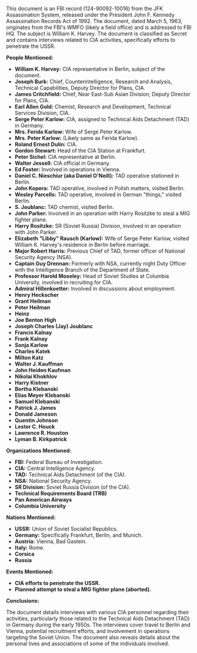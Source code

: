 This document is an FBI record (124-90092-10016) from the JFK Assassination System, released under the President John F. Kennedy Assassination Records Act of 1992. The document, dated March 5, 1963, originates from the FBI's WMFO (likely a field office) and is addressed to FBI HQ. The subject is William K. Harvey. The document is classified as Secret and contains interviews related to CIA activities, specifically efforts to penetrate the USSR.

**People Mentioned:**

*   **William K. Harvey:** CIA representative in Berlin, subject of the document.
*   **Joseph Burk:** Chief, Counterintelligence, Research and Analysis, Technical Capabilities, Deputy Director for Plans, CIA.
*   **James Critchfield:** Chief, Near East-Sub Asian Division, Deputy Director for Plans, CIA.
*   **Earl Allen Gold:** Chemist, Research and Development, Technical Services Division, CIA.
*   **Serge Peter Karlow:** CIA, assigned to Technical Aids Detachment (TAD) in Germany.
*   **Mrs. Ferida Karlow:** Wife of Serge Peter Karlow.
*   **Mrs. Peter Karlow:** (Likely same as Ferida Karlow).
*   **Roland Ernest Dulin:** CIA.
*   **Gordon Stewart:** Head of the CIA Station at Frankfurt.
*   **Peter Sichel:** CIA representative at Berlin.
*   **Walter Jessell:** CIA official in Germany.
*   **Ed Foster:** Involved in operations in Vienna.
*   **Daniel C. Nieschiur (aka Daniel O'Neill):** TAD operative stationed in Berlin.
*   **John Kopera:** TAD operative, involved in Polish matters, visited Berlin.
*   **Wesley Parcells:** TAD operative, involved in German "things," visited Berlin.
*   **S. Joublanc:** TAD chemist, visited Berlin.
*   **John Parker:** Involved in an operation with Harry Rositzke to steal a MIG fighter plane.
*   **Harry Rositzke:** SR (Soviet Russia) Division, involved in an operation with John Parker.
*   **Elizabeth "Libby" Rausch (Karlow):** Wife of Serge Peter Karlow, visited William K. Harvey's residence in Berlin before marriage.
*   **Major Robert Harris:** Previous Chief of TAD, former officer of National Security Agency (NSA).
*   **Captain Guy Drennan:** Formerly with NSA, currently night Duty Officer with the Intelligence Branch of the Department of State.
*   **Professor Harold Moseley:** Head of Soviet Studies at Columbia University, involved in recruiting for CIA.
*   **Admiral Hillenkoetter:** Involved in discussions about employment.
*   **Henry Heckscher**
*   **Grant Heilman**
*   **Peter Heilman**
*   **Heinz**
*   **Joe Benton High**
*   **Joseph Charles (Jay) Joublanc**
*   **Francis Kalnay**
*   **Frank Kalnay**
*   **Sonja Karlow**
*   **Charles Katek**
*   **Milton Katz**
*   **Walter J. Kauffman**
*   **John Heiden Kaufman**
*   **Nikolai Khokhlov**
*   **Harry Kistner**
*   **Bertha Klebanski**
*   **Elias Meyer Klebanski**
*   **Samuel Klebanski**
*   **Patrick J. James**
*   **Donald Jameson**
*   **Quentin Johnson**
*   **Lester C. Houck**
*   **Lawrence R. Houston**
*   **Lyman B. Kirkpatrick**

**Organizations Mentioned:**

*   **FBI:** Federal Bureau of Investigation.
*   **CIA:** Central Intelligence Agency.
*   **TAD:** Technical Aids Detachment (of the CIA).
*   **NSA:** National Security Agency.
*   **SR Division:** Soviet Russia Division (of the CIA).
*   **Technical Requirements Board (TRB)**
*   **Pan American Airways**
*   **Columbia University**

**Nations Mentioned:**

*   **USSR:** Union of Soviet Socialist Republics.
*   **Germany:** Specifically Frankfurt, Berlin, and Munich.
*   **Austria:** Vienna, Bad Gastein.
*   **Italy:** Rome.
*   **Corsica**
*   **Russia**

**Events Mentioned:**

*   **CIA efforts to penetrate the USSR.**
*   **Planned attempt to steal a MIG fighter plane (aborted).**

**Conclusions:**

The document details interviews with various CIA personnel regarding their activities, particularly those related to the Technical Aids Detachment (TAD) in Germany during the early 1950s. The interviews cover travel to Berlin and Vienna, potential recruitment efforts, and involvement in operations targeting the Soviet Union. The document also reveals details about the personal lives and associations of some of the individuals involved.
